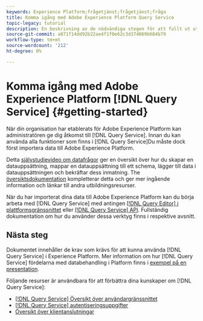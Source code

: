 ```yaml
---
keywords: Experience Platform;frågetjänst;frågetjänst;fråga
title: Komma igång med Adobe Experience Platform Query Service
topic-legacy: tutorial
description: En beskrivning av de nödvändiga stegen för att fullt ut utnyttja Adobe Experience Platform Query Service
source-git-commit: a071f14dd92b22ae4f1f0e62c3d374069b684b79
workflow-type: tm+mt
source-wordcount: '212'
ht-degree: 0%

---
```


# Komma igång med Adobe Experience Platform [!DNL Query Service] {#getting-started}

När din organisation har etablerats för Adobe Experience Platform kan administratören ge dig åtkomst till [!DNL Query Service]. Innan du kan använda alla funktioner som finns i [!DNL Query Service]Du måste dock först importera data till Adobe Experience Platform.

Detta [självstudievideo om datafrågor](https://experienceleague.adobe.com/docs/platform-learn/tutorials/data-ingestion/create-datasets-and-ingest-data.html) ger en översikt över hur du skapar en datauppsättning, mappar en datauppsättning till ett schema, lägger till data i datauppsättningen och bekräftar dess inmatning. The [översiktsdokumentation](../../ingestion/home.md) kompletterar detta och ger mer ingående information och länkar till andra utbildningsresurser.

När du har importerat dina data till Adobe Experience Platform kan du börja arbeta med [!DNL Query Service] med antingen [[!DNL Query Editor] i plattformsgränssnittet](../ui/user-guide.md) eller [[!DNL Query Service] API](../api/getting-started.md). Fullständig dokumentation om hur du använder dessa verktyg finns i respektive avsnitt.

## Nästa steg

Dokumentet innehåller de krav som krävs för att kunna använda [!DNL Query Service] i Experience Platform. Mer information om hur [!DNL Query Service] fördelarna med databehandling i Platform finns i [exempel på en presentation](./use-case.md).

Följande resurser är användbara för att förbättra dina kunskaper om [!DNL Query Service]:

- [[!DNL Query Service] Översikt över användargränssnittet](../ui/overview.md)
- [[!DNL Query Service] autentiseringsuppgifter](../ui/credentials.md)
- [Översikt över klientanslutningar](../clients/overview.md)
